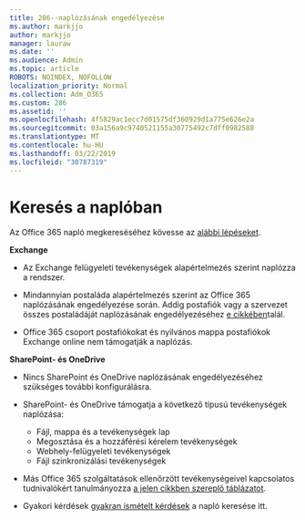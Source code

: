 ```yaml
---
title: 286--naplózásának engedélyezése
ms.author: markjjo
author: markjjo
manager: lauraw
ms.date: ''
ms.audience: Admin
ms.topic: article
ROBOTS: NOINDEX, NOFOLLOW
localization_priority: Normal
ms.collection: Adm_O365
ms.custom: 286
ms.assetid: ''
ms.openlocfilehash: 4f5829ac1ecc7d01575df360929d1a775e626e2a
ms.sourcegitcommit: 03a156a9c9740521155a30775492c7dff0982588
ms.translationtype: MT
ms.contentlocale: hu-HU
ms.lasthandoff: 03/22/2019
ms.locfileid: "30787319"
---
```

# <a name="search-the-audit-log"></a>Keresés a naplóban

Az Office 365 napló megkereséséhez kövesse az [alábbi lépéseket](https://docs.microsoft.com/office365/securitycompliance/search-the-audit-log-in-security-and-compliance#search-the-audit-log). 

**Exchange**

- Az Exchange felügyeleti tevékenységek alapértelmezés szerint naplózza a rendszer.

- Mindannyian postaláda alapértelmezés szerint az Office 365 naplózásának engedélyezése során. Addig postafiók vagy a szervezet összes postaládáját naplózásának engedélyezéséhez [e cikkében](https://docs.microsoft.com/office365/securitycompliance/enable-mailbox-auditing)talál.

- Office 365 csoport postafiókokat és nyilvános mappa postafiókok Exchange online nem támogatják a naplózás.

**SharePoint- és OneDrive**

- Nincs SharePoint és OneDrive naplózásának engedélyezéséhez szükséges további konfigurálásra.

- SharePoint- és OneDrive támogatja a következő típusú tevékenységek naplózása: 

    - Fájl, mappa és a tevékenységek lap
    - Megosztása és a hozzáférési kérelem tevékenységek
    - Webhely-felügyeleti tevékenységek
    - Fájl szinkronizálási tevékenységek

- Más Office 365 szolgáltatások ellenőrzött tevékenységeivel kapcsolatos tudnivalókért tanulmányozza [a jelen cikkben szereplő táblázatot](https://docs.microsoft.com/office365/securitycompliance/search-the-audit-log-in-security-and-compliance#audited-activities).

- Gyakori kérdések [gyakran ismételt kérdések](https://docs.microsoft.com/office365/securitycompliance/search-the-audit-log-in-security-and-compliance#frequently-asked-questions) a napló keresése itt.
